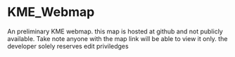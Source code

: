 # KME_Webmap
An preliminary KME webmap. this map is hosted at github and not publicly available. Take note anyone with the map link will be able to view it only. the developer solely reserves edit priviledges
